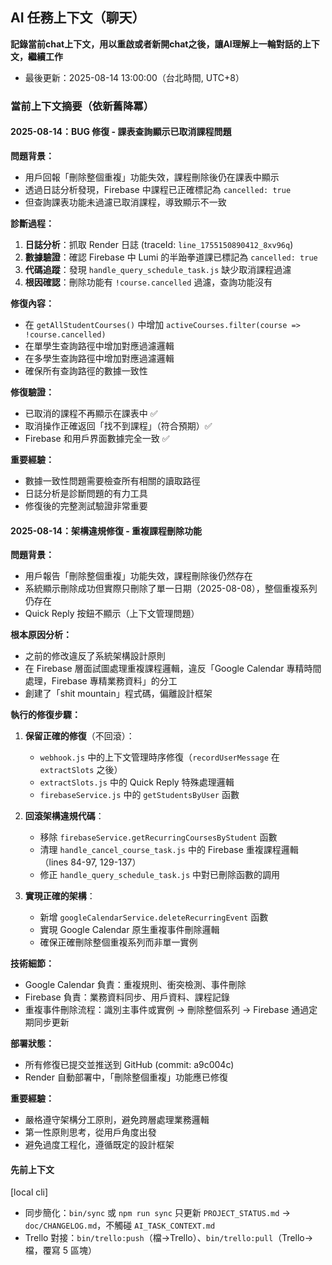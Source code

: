 ## AI 任務上下文（聊天）
**記錄當前chat上下文，用以重啟或者新開chat之後，讓AI理解上一輪對話的上下文，繼續工作**

- 最後更新：2025-08-14 13:00:00（台北時間, UTC+8）

### 當前上下文摘要（依新舊降冪）

#### 2025-08-14：BUG 修復 - 課表查詢顯示已取消課程問題
**問題背景：**
- 用戶回報「刪除整個重複」功能失效，課程刪除後仍在課表中顯示
- 透過日誌分析發現，Firebase 中課程已正確標記為 `cancelled: true`
- 但查詢課表功能未過濾已取消課程，導致顯示不一致

**診斷過程：**
1. **日誌分析**：抓取 Render 日誌 (traceId: `line_1755150890412_8xv96q`)
2. **數據驗證**：確認 Firebase 中 Lumi 的半跆拳道課已標記為 `cancelled: true`
3. **代碼追蹤**：發現 `handle_query_schedule_task.js` 缺少取消課程過濾
4. **根因確認**：刪除功能有 `!course.cancelled` 過濾，查詢功能沒有

**修復內容：**
- 在 `getAllStudentCourses()` 中增加 `activeCourses.filter(course => !course.cancelled)`
- 在單學生查詢路徑中增加對應過濾邏輯
- 在多學生查詢路徑中增加對應過濾邏輯
- 確保所有查詢路徑的數據一致性

**修復驗證：**
- 已取消的課程不再顯示在課表中 ✅
- 取消操作正確返回「找不到課程」（符合預期）✅
- Firebase 和用戶界面數據完全一致 ✅

**重要經驗：**
- 數據一致性問題需要檢查所有相關的讀取路徑
- 日誌分析是診斷問題的有力工具
- 修復後的完整測試驗證非常重要

#### 2025-08-14：架構違規修復 - 重複課程刪除功能
**問題背景：**
- 用戶報告「刪除整個重複」功能失效，課程刪除後仍然存在
- 系統顯示刪除成功但實際只刪除了單一日期（2025-08-08），整個重複系列仍存在
- Quick Reply 按鈕不顯示（上下文管理問題）

**根本原因分析：**
- 之前的修改違反了系統架構設計原則
- 在 Firebase 層面試圖處理重複課程邏輯，違反「Google Calendar 專精時間處理，Firebase 專精業務資料」的分工
- 創建了「shit mountain」程式碼，偏離設計框架

**執行的修復步驟：**

1. **保留正確的修復**（不回滾）：
   - `webhook.js` 中的上下文管理時序修復（`recordUserMessage` 在 `extractSlots` 之後）
   - `extractSlots.js` 中的 Quick Reply 特殊處理邏輯
   - `firebaseService.js` 中的 `getStudentsByUser` 函數

2. **回滾架構違規代碼**：
   - 移除 `firebaseService.getRecurringCoursesByStudent` 函數
   - 清理 `handle_cancel_course_task.js` 中的 Firebase 重複課程邏輯（lines 84-97, 129-137）
   - 修正 `handle_query_schedule_task.js` 中對已刪除函數的調用

3. **實現正確的架構**：
   - 新增 `googleCalendarService.deleteRecurringEvent` 函數
   - 實現 Google Calendar 原生重複事件刪除邏輯
   - 確保正確刪除整個重複系列而非單一實例

**技術細節：**
- Google Calendar 負責：重複規則、衝突檢測、事件刪除
- Firebase 負責：業務資料同步、用戶資料、課程記錄
- 重複事件刪除流程：識別主事件或實例 → 刪除整個系列 → Firebase 通過定期同步更新

**部署狀態：**
- 所有修復已提交並推送到 GitHub (commit: a9c004c)
- Render 自動部署中，「刪除整個重複」功能應已修復

**重要經驗：**
- 嚴格遵守架構分工原則，避免跨層處理業務邏輯
- 第一性原則思考，從用戶角度出發
- 避免過度工程化，遵循既定的設計框架

#### 先前上下文
[local cli]
- 同步簡化：`bin/sync` 或 `npm run sync` 只更新 `PROJECT_STATUS.md` → `doc/CHANGELOG.md`，不觸碰 `AI_TASK_CONTEXT.md`
- Trello 對接：`bin/trello:push`（檔→Trello）、`bin/trello:pull`（Trello→檔，覆寫 5 區塊）
